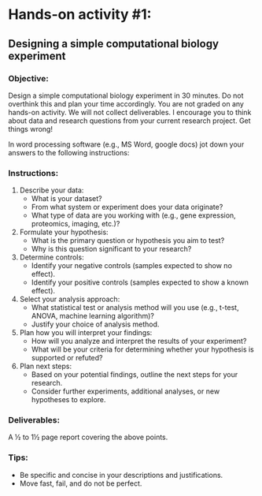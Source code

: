 # Hands-on activity #1:

## Designing a simple computational biology experiment

### Objective:

Design a simple computational biology experiment in 30 minutes.
Do not overthink this and plan your time accordingly.
You are not graded on any hands-on activity.
We will not collect deliverables.
I encourage you to think about data and research questions from your current research project.
Get things wrong!

In word processing software (e.g., MS Word, google docs) jot down your answers to the following instructions:

### Instructions:

1. Describe your data:
   - What is your dataset?
   - From what system or experiment does your data originate?
   - What type of data are you working with (e.g., gene expression, proteomics, imaging, etc.)?
1. Formulate your hypothesis:
   - What is the primary question or hypothesis you aim to test?
   - Why is this question significant to your research?
1. Determine controls:
   - Identify your negative controls (samples expected to show no effect).
   - Identify your positive controls (samples expected to show a known effect).
1. Select your analysis approach:
   - What statistical test or analysis method will you use (e.g., t-test, ANOVA, machine learning algorithm)?
   - Justify your choice of analysis method.
1. Plan how you will interpret your findings:
   - How will you analyze and interpret the results of your experiment?
   - What will be your criteria for determining whether your hypothesis is supported or refuted?
1. Plan next steps:
   - Based on your potential findings, outline the next steps for your research.
   - Consider further experiments, additional analyses, or new hypotheses to explore.

### Deliverables:

A ½ to 1½ page report covering the above points.

### Tips:

- Be specific and concise in your descriptions and justifications.
- Move fast, fail, and do not be perfect.
